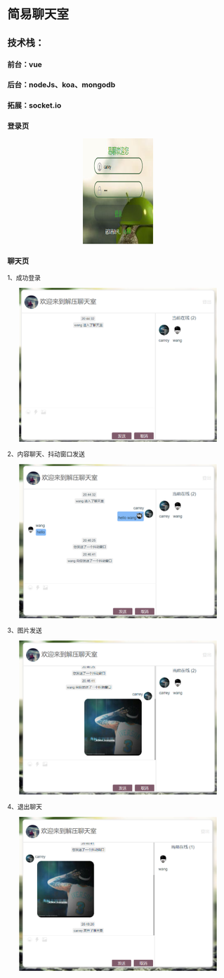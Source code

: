 # 简易聊天室

## 技术栈：
### 前台：vue
### 后台：nodeJs、koa、mongodb
### 拓展：socket.io

### 登录页
<div align=center>
<img src="https://github.com/wangc1993/chattingroom/blob/master/img/1.png" width="160" height="240">
</div>

### 聊天页
1、成功登录
<div align=center>
<img src="https://github.com/wangc1993/chattingroom/blob/master/img/2.png" width="450" height="350">
</div>

2、内容聊天、抖动窗口发送
<div align=center>
<img src="https://github.com/wangc1993/chattingroom/blob/master/img/3.png" width="450" height="350">
</div>

3、图片发送
<div align=center>
<img src="https://github.com/wangc1993/chattingroom/blob/master/img/4.png" width="450" height="350">
</div>

4、退出聊天
<div align=center>
<img src="https://github.com/wangc1993/chattingroom/blob/master/img/5.png" width="450" height="350">
</div>